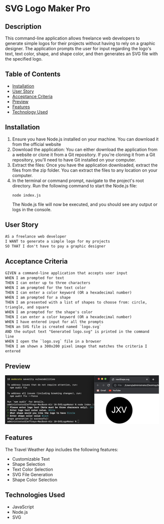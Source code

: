 # SVG Logo Maker Pro

## Description

This command-line application allows freelance web developers to generate simple logos for their projects without having to rely on a graphic designer. 
The application prompts the user for input regarding the logo's text, text color, shape, and shape color, and then generates an SVG file with the specified logo.


## Table of Contents

- [Installation](#installation)
- [User Story](#user-story)
- [Acceptance Criteria](#acceptance-criteria)
- [Preview](#preview)
- [Features](#features)
- [Technology Used](#technologies-used)


## Installation

1. Ensure you have Node.js installed on your machine. You can download it from the official website
2. Download the application: You can either download the application from a website or clone it from a Git repository. If you're cloning it from a Git repository, you'll need to have Git installed on your computer.
3. Extract the files: Once you have the application downloaded, extract the files from the zip folder. You can extract the files to any location on your computer.
4. In the terminal or command prompt, navigate to the project's root directory. Run the following command to start the Node.js file:
    ```
    node index.js
    ```
    The Node.js file will now be executed, and you should see any output or logs in the console.

## User Story

```
AS a freelance web developer
I WANT to generate a simple logo for my projects
SO THAT I don't have to pay a graphic designer
```

## Acceptance Criteria

```
GIVEN a command-line application that accepts user input
WHEN I am prompted for text
THEN I can enter up to three characters
WHEN I am prompted for the text color
THEN I can enter a color keyword (OR a hexadecimal number)
WHEN I am prompted for a shape
THEN I am presented with a list of shapes to choose from: circle, triangle, and square
WHEN I am prompted for the shape's color
THEN I can enter a color keyword (OR a hexadecimal number)
WHEN I have entered input for all the prompts
THEN an SVG file is created named `logo.svg`
AND the output text "Generated logo.svg" is printed in the command line
WHEN I open the `logo.svg` file in a browser
THEN I am shown a 300x200 pixel image that matches the criteria I entered
```

## Preview

![alt text](/media/screenshot.png)

## Features

The Travel Weather App includes the following features:

- Customizable Text 
- Shape Selection
- Text Color Selection
- SVG File Generation
- Shape Color Selection

## Technologies Used
- JavaScript
- Node.js
- SVG

